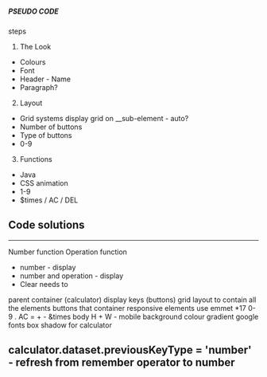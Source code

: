 <h5>PSEUDO CODE</h5>

<p>steps

1. The Look

- Colours
- Font
- Header - Name
- Paragraph?

2. Layout

- Grid systems display grid on \_\_sub-element - auto?
- Number of buttons
- Type of buttons
- 0-9

3. Functions

- Java
- CSS animation
- 1-9
- $times / AC / DEL

## Code solutions

---

Number function
Operation function

- number - display
- number and operation - display
- Clear needs to

parent container (calculator) display keys (buttons)
grid layout to contain all the elements
buttons that container responsive elements use emmet \*17 0-9 . AC = + - &times
body H + W - mobile
background colour gradient
google fonts
box shadow for calculator


calculator.dataset.previousKeyType = 'number' - refresh from remember operator to number 
---

</p>

